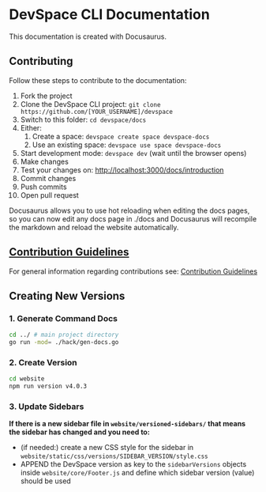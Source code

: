 # DevSpace CLI Documentation
This documentation is created with Docusaurus.

## Contributing
Follow these steps to contribute to the documentation:
1. Fork the project
2. Clone the DevSpace CLI project: `git clone https://github.com/[YOUR_USERNAME]/devspace`
3. Switch to this folder: `cd devspace/docs`
4. Either:
   1. Create a space: `devspace create space devspace-docs`
   2. Use an existing space: `devspace use space devspace-docs`
5. Start development mode: `devspace dev` (wait until the browser opens)
6. Make changes
7. Test your changes on: [http://localhost:3000/docs/introduction](http://localhost:3000/docs/introduction)
8. Commit changes
9.  Push commits
10. Open pull request

Docusaurus allows you to use hot reloading when editing the docs pages, so you can now edit any docs page in ./docs and Docusaurus will recompile the markdown and reload the website automatically.

## [Contribution Guidelines](../CONTRIBUTING.md)
For general information regarding contributions see: [Contribution Guidelines](../CONTRIBUTING.md)

## Creating New Versions

### 1. Generate Command Docs 
```bash
cd ../ # main project directory
go run -mod= ./hack/gen-docs.go
```

### 2. Create Version
```bash
cd website
npm run version v4.0.3
```

### 3. Update Sidebars
**If there is a new sidebar file in `website/versioned-sidebars/` that means the sidebar has changed and you need to:** 
- (if needed:) create a new CSS style for the sidebar in `website/static/css/versions/SIDEBAR_VERSION/style.css`
- APPEND the DevSpace version as key to the `sidebarVersions` objects inside `website/core/Footer.js` and define which sidebar version (value) should be used
